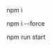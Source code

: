 <!-- To installl the packages  -->
npm i 

<!-- if error -->
npm i --force

<!-- to run the app  -->
npm run start